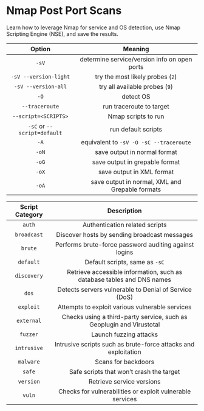 # Nmap Post Port Scans

Learn how to leverage Nmap for service and OS detection, use Nmap Scripting Engine (NSE), and save the results.

| Option | Meaning |
| :----: | :----: |
| `-sV` | determine service/version info on open ports |
| `-sV --version-light` | try the most likely probes (`2`) |
| `-sV --version-all` | try all available probes (`9`) |
| `-O` | detect OS |
| `--traceroute` | run traceroute to target |
| `--script=<SCRIPTS>` | Nmap scripts to run |
| `-sC` or `--script=default` | run default scripts |
| `-A` | equivalent to `-sV -O -sC --traceroute` |
| `-oN` | save output in normal format |
| `-oG` | save output in grepable format |
| `-oX` | save output in XML format |
| `-oA` | save output in normal, XML and Grepable formats |

| Script Category | Description |
| :----: | :----: |
| `auth` | Authentication related scripts |
| `broadcast` | Discover hosts by sending broadcast messages |
| `brute` | Performs brute-force password auditing against logins |
| `default` | Default scripts, same as `-sC` |
| `discovery` | Retrieve accessible information, such as database tables and DNS names |
| `dos` | Detects servers vulnerable to Denial of Service (DoS) |
| `exploit` | Attempts to exploit various vulnerable services |
| `external` | Checks using a third-party service, such as Geoplugin and Virustotal |
| `fuzzer` | Launch fuzzing attacks |
| `intrusive` | Intrusive scripts such as brute-force attacks and exploitation |
| `malware` | Scans for backdoors |
| `safe` | Safe scripts that won’t crash the target |
| `version` | Retrieve service versions |
| `vuln` | Checks for vulnerabilities or exploit vulnerable services |
